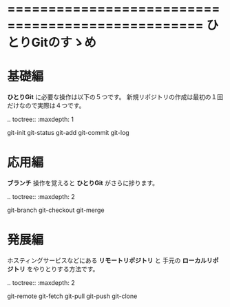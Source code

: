 ==================================================
ひとりGitのすゝめ
==================================================


基礎編
==================================================

**ひとりGit** に必要な操作は以下の５つです。
新規リポジトリの作成は最初の１回だけなので実際は４つです。

.. toctree::
   :maxdepth: 1

   git-init
   git-status
   git-add
   git-commit
   git-log


応用編
==================================================

**ブランチ** 操作を覚えると **ひとりGit** がさらに捗ります。

.. toctree::
   :maxdepth: 2

   git-branch
   git-checkout
   git-merge


発展編
==================================================

ホスティングサービスなどにある **リモートリポジトリ** と
手元の **ローカルリポジトリ** をやりとりする方法です。

.. toctree::
   :maxdepth: 2

   git-remote
   git-fetch
   git-pull
   git-push
   git-clone
